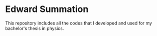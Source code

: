 # Edward Summation

This repository includes all the codes that I developed and used for my bachelor's thesis in physics.
